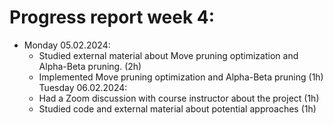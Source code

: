 # Progress report week 4:

- Monday 05.02.2024:
  - Studied external material about Move pruning optimization and Alpha-Beta pruning. (2h)
  - Implemented Move pruning optimization and Alpha-Beta pruning (1h)
Tuesday 06.02.2024:
  - Had a Zoom discussion with course instructor about the project (1h)
  - Studied code and external material about potential approaches (1h)
